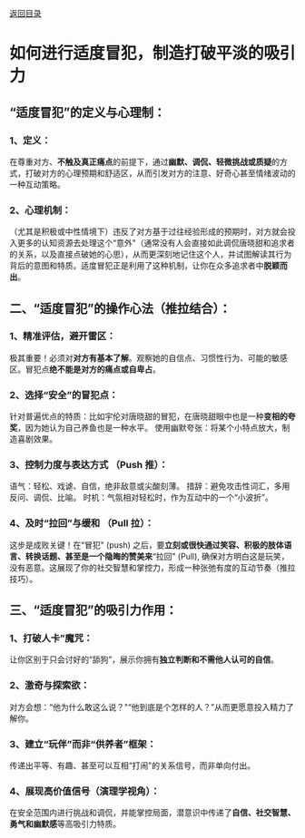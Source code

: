 [返回目录](/README.md)

# 如何进行适度冒犯，制造打破平淡的吸引力

## “适度冒犯”的定义与心理制：
### 1、定义：
在尊重对方、**不触及真正痛点**的前提下，通过**幽默、调侃、轻微挑战或质疑**的方式，打破对方的心理预期和舒适区，从而引发对方的注意、好奇心甚至情绪波动的一种互动策略。
### 2、心理机制：
（尤其是积极或中性情境下）违反了对方基于过往经验形成的预期时，对方就会投入更多的认知资源去处理这个“意外"（通常没有人会直接如此调侃唐晓甜和追求者的关系，以及直接点破她的心思），从而更深刻地记住这个人，并试图解读其行为背后的意图和特质。适度冒犯正是利用了这种机制，让你在众多追求者中**脱颖而出**。

## 二、“适度冒犯”的操作心法（推拉结合）：
### 1、精准评估，避开雷区：
极其重要！必须对**对方有基本了解**。观察她的自信点、习惯性行为、可能的敏感区。冒犯点**绝不能是对方的痛点或自卑占**。
### 2、选择“安全”的冒犯点：
针对普遍优点的特质：比如宇伦对唐晓甜的冒犯，在唐晓甜眼中也是一种**变相的夸奖**，因为她认为自己养鱼也是一种水平。
使用幽默夸张：将某个小特点放大，制造喜剧效果。
### 3、控制力度与表达方式 （Push 推）：
语气：轻松、戏谑、自信，绝非敌意或尖酸刻薄。
措辞：避免攻击性词汇，多用反问、调侃、比喻。
时机：气氛相对轻松时，作为互动中的一个“小波折”。
### 4、及时“拉回”与缓和 （PuII 拉）：
这步是成败关键！在“冒犯" (push) 之后，要**立刻或很快通过笑容、积极的肢体语言、转换话题、甚至是一个隐晦的赞美来**“拉回" (Pull), 确保对方明白这是玩笑，没有恶意。这展现了你的社交智慧和掌控力，形成一种张弛有度的互动节奏（推拉技巧）。

## 三、“适度冒犯”的吸引力作用：
### 1、打破人卡”魔咒：
让你区别于只会讨好的“舔狗”，展示你拥有**独立判断和不需他人认可的自信**。
### 2、激奇与探索欲：
对方会想：“他为什么敢这么说？"“他到底是个怎样的人？”从而更愿意投入精力了解你。
### 3、建立“玩伴”而非“供养者”框架：
传递出平等、有趣、甚至可以互相“打闹"的关系信号，而非单向付出。
### 4、展现高价值信号（演理学视角）：
在安全范围内进行挑战和调侃，并能掌控局面，潜意识中传递了**自信、社交智慧、勇气和幽默感**等高吸引力特质。